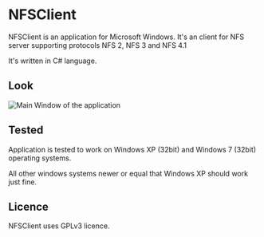 NFSClient
=========

NFSClient is an application for Microsoft Windows. It's an client for NFS server supporting protocols NFS 2, NFS 3 and NFS 4.1

It's written in C# language.

## Look

![Main Window of the application ](doc/imgs/MainWindow.jpg)


## Tested

Application is tested to work on Windows XP (32bit) and Windows 7 (32bit) operating systems. 

All other windows systems newer or equal that Windows XP should work just fine.


## Licence

NFSClient uses GPLv3 licence.
